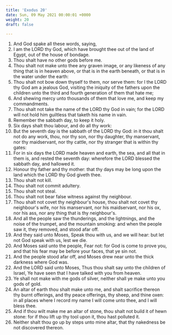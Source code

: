 ```yaml
---
title: 'Exodus 20'
date: Sun, 09 May 2021 00:00:01 +0000
weight: 20
draft: false
  
---
```


1. And God spake all these words, saying,
2. I am the LORD thy God, which have brought thee out of the land of Egypt, out of the house of bondage.
3. Thou shalt have no other gods before me.
4. Thou shalt not make unto thee any graven image, or any likeness of any thing that is in heaven above, or that is in the earth beneath, or that is in the water under the earth:
5. Thou shalt not bow down thyself to them, nor serve them: for I the LORD thy God am a jealous God, visiting the iniquity of the fathers upon the children unto the third and fourth generation of them that hate me;
6. And shewing mercy unto thousands of them that love me, and keep my commandments.
7. Thou shalt not take the name of the LORD thy God in vain; for the LORD will not hold him guiltless that taketh his name in vain.
8. Remember the sabbath day, to keep it holy.
9. Six days shalt thou labour, and do all thy work:
10. But the seventh day is the sabbath of the LORD thy God: in it thou shalt not do any work, thou, nor thy son, nor thy daughter, thy manservant, nor thy maidservant, nor thy cattle, nor thy stranger that is within thy gates:
11. For in six days the LORD made heaven and earth, the sea, and all that in them is, and rested the seventh day: wherefore the LORD blessed the sabbath day, and hallowed it.
12. Honour thy father and thy mother: that thy days may be long upon the land which the LORD thy God giveth thee.
13. Thou shalt not kill.
14. Thou shalt not commit adultery.
15. Thou shalt not steal.
16. Thou shalt not bear false witness against thy neighbour.
17. Thou shalt not covet thy neighbour's house, thou shalt not covet thy neighbour's wife, nor his manservant, nor his maidservant, nor his ox, nor his ass, nor any thing that is thy neighbour's.
18. And all the people saw the thunderings, and the lightnings, and the noise of the trumpet, and the mountain smoking: and when the people saw it, they removed, and stood afar off.
19. And they said unto Moses, Speak thou with us, and we will hear: but let not God speak with us, lest we die.
20. And Moses said unto the people, Fear not: for God is come to prove you, and that his fear may be before your faces, that ye sin not.
21. And the people stood afar off, and Moses drew near unto the thick darkness where God was.
22. And the LORD said unto Moses, Thus thou shalt say unto the children of Israel, Ye have seen that I have talked with you from heaven.
23. Ye shall not make with me gods of silver, neither shall ye make unto you gods of gold.
24. An altar of earth thou shalt make unto me, and shalt sacrifice thereon thy burnt offerings, and thy peace offerings, thy sheep, and thine oxen: in all places where I record my name I will come unto thee, and I will bless thee.
25. And if thou wilt make me an altar of stone, thou shalt not build it of hewn stone: for if thou lift up thy tool upon it, thou hast polluted it.
26. Neither shalt thou go up by steps unto mine altar, that thy nakedness be not discovered thereon.
